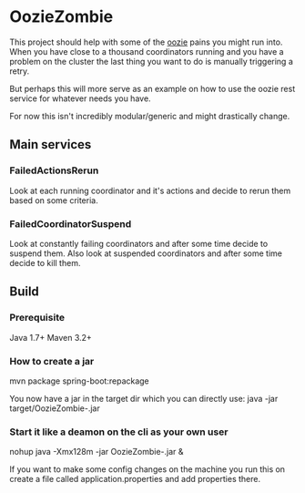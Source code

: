 # OozieZombie

This project should help with some of the [oozie](oozie.apache.org) pains you might run into. When you have close to a
thousand coordinators running and you have a problem on the cluster the last thing you want to do is manually
triggering a retry.

But perhaps this will more serve as an example on how to use the oozie rest service for whatever needs you have.

For now this isn't incredibly modular/generic and might drastically change.

## Main services

### FailedActionsRerun
Look at each running coordinator and it's actions and decide to rerun them based on some criteria.

### FailedCoordinatorSuspend
Look at constantly failing coordinators and after some time decide to suspend them. Also look at suspended coordinators
and after some time decide to kill them.

## Build

### Prerequisite
Java 1.7+
Maven 3.2+

### How to create a jar
mvn package spring-boot:repackage

You now have a jar in the target dir which you can directly use:
java -jar target/OozieZombie-<version>.jar

### Start it like a deamon on the cli as your own user
nohup java -Xmx128m -jar OozieZombie-<version>.jar &

If you want to make some config changes on the machine you run this on create a file called application.properties and
add properties there.

